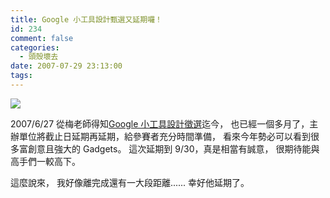 ```yaml
---
title: Google 小工具設計甄選又延期囉！
id: 234
comment: false
categories:
  - 頭殼壞去
date: 2007-07-29 23:13:00
tags:
---
```


![](http://www.google.com/logos/Logo_60wht.gif)

2007/6/27 從梅老師得知[Google 小工具設計徵選](http://google.com.tw/gadgetawards/)迄今，
也已經一個多月了，主辦單位將截止日延期再延期，給參賽者充分時間準備，
看來今年勢必可以看到很多富創意且強大的 Gadgets。
這次延期到 9/30，真是相當有誠意，
很期待能與高手們一較高下。

這麼說來，
我好像離完成還有一大段距離......
幸好他延期了。